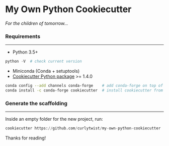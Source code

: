 # My Own Python Cookiecutter

_For the children of tomorrow..._

### Requirements
-----------
 - Python 3.5+

 ``` python
 python -V  # check current version
 ```

 - Miniconda (Conda + setuptools)
 - [Cookiecutter Python package](http://cookiecutter.readthedocs.org/en/latest/installation.html) >= 1.4.0

 ``` bash
 conda config --add channels conda-forge    # add conda-forge on top of channel lists
 conda install -c conda-forge cookiecutter  # install cookiecutter from conda-forge
 ```


### Generate the scaffolding
------------

Inside an empty folder for the new project, run:
``` python
cookiecutter https://github.com/curlytwist/my-own-python-cookiecutter
```

Thanks for reading!
